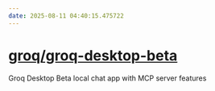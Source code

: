 ```yaml
---
date: 2025-08-11 04:40:15.475722
---
```


# [groq/groq-desktop-beta](https://github.com/groq/groq-desktop-beta)

Groq Desktop Beta local chat app with MCP server features